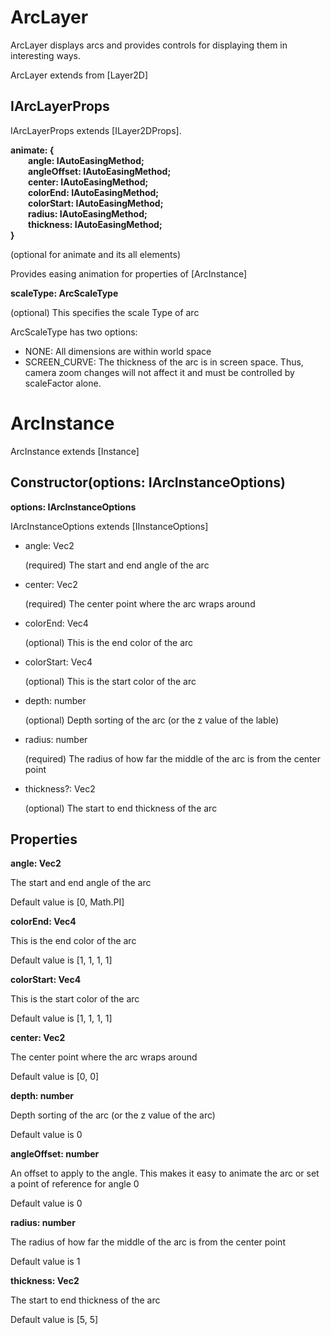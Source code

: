 # ArcLayer

ArcLayer displays arcs and provides controls for displaying them in interesting ways.

ArcLayer extends from [Layer2D]

## IArcLayerProps

IArcLayerProps extends [ILayer2DProps].

**animate: { <br>&emsp;&emsp;angle: IAutoEasingMethod<Vec>; <br>&emsp;&emsp;angleOffset: IAutoEasingMethod<Vec>; <br>&emsp;&emsp;center: IAutoEasingMethod<Vec>; <br>&emsp;&emsp;colorEnd: IAutoEasingMethod<Vec>; <br>&emsp;&emsp;colorStart: IAutoEasingMethod<Vec>; <br>&emsp;&emsp;radius: IAutoEasingMethod<Vec>; <br>&emsp;&emsp;thickness: IAutoEasingMethod<Vec>;<br>}**

(optional for animate and its all elements)

Provides easing animation for properties of [ArcInstance]

**scaleType: ArcScaleType**

(optional) This specifies the scale Type of arc

ArcScaleType has two options:

* NONE: All dimensions are within world space
* SCREEN_CURVE: The thickness of the arc is in screen space. Thus, camera zoom changes will not affect it and must be controlled by scaleFactor alone.

# ArcInstance

ArcInstance extends [Instance]

## Constructor(options: IArcInstanceOptions)

**options: IArcInstanceOptions**

IArcInstanceOptions extends [IInstanceOptions]

* angle: Vec2

  (required) The start and end angle of the arc

* center: Vec2

  (required) The center point where the arc wraps around

* colorEnd: Vec4

  (optional) This is the end color of the arc

* colorStart: Vec4

  (optional) This is the start color of the arc

* depth: number

  (optional) Depth sorting of the arc (or the z value of the lable)

* radius: number

  (required) The radius of how far the middle of the arc is from the center point

* thickness?: Vec2

  (optional) The start to end thickness of the arc

## Properties

**angle: Vec2**

The start and end angle of the arc

Default value is [0, Math.PI]

**colorEnd: Vec4**

This is the end color of the arc

Default value is [1, 1, 1, 1]

**colorStart: Vec4**

This is the start color of the arc

Default value is [1, 1, 1, 1]

**center: Vec2**

The center point where the arc wraps around

Default value is [0, 0]

**depth: number**

Depth sorting of the arc (or the z value of the arc)

Default value is 0

**angleOffset: number**

An offset to apply to the angle. This makes it easy to animate the arc or set a point of reference
for angle 0

Default value is 0

**radius: number**

The radius of how far the middle of the arc is from the center point

Default value is 1

**thickness: Vec2**

The start to end thickness of the arc

Default value is [5, 5]

